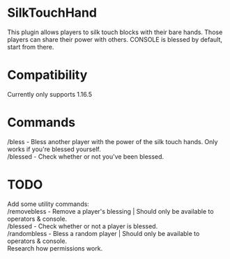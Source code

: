 # SilkTouchHand
This plugin allows players to silk touch blocks with their bare hands. Those players can share their power with others. CONSOLE is blessed by default, start from there.  

# Compatibility
Currently only supports 1.16.5  

# Commands
/bless <player> - Bless another player with the power of the silk touch hands. Only works if you're blessed yourself.  
/blessed - Check whether or not you've been blessed.  
  
# TODO
Add some utility commands:  
/removebless - Remove a player's blessing | Should only be available to operators & console.  
/blessed <player> - Check whether or not a player is blessed.  
/randombless - Bless a random player | Should only be available to operators & console.  
Research how permissions work.  
